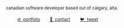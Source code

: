 <div align="center">
  <sub><p>canadian software developer based out of calgary, alta.</p></sub>
  <sub>
    <a href="https://rida.dev/" target="_blank">🌐 &nbsp;portfolio</a>
  </sub> &nbsp;&nbsp;&nbsp;&nbsp;&nbsp;
  <sub>
    <a href="mailto:hello@rida.dev" target="_blank">📩 &nbsp;contact</a>
  </sub> &nbsp;&nbsp;&nbsp;&nbsp;&nbsp;
  <sub>
    <a href="https://twitter.com/" target="_blank">🐦 &nbsp;tweet</a>
  </sub> &nbsp;&nbsp;&nbsp;&nbsp;&nbsp;
</div>
